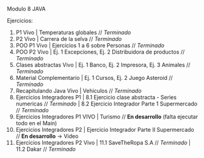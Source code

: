 Modulo 8 JAVA

Ejercicios:

1. P1 Vivo | Temperaturas globales // _Terminado_ 
2. P2 Vivo | Carrera de la selva  // _Terminado_  
3. POO P1 Vivo | Ejercicios 1 a 6 sobre Personas // _Terminado_ 
4. POO P2 Vivo | Ej. 1 Excepciones, Ej. 2 Distribuidora de productos // _Terminado_ 
5. Clases abstractas Vivo | Ej. 1 Banco, Ej. 2 Impresora, Ej. 3 Animales // _Terminado_ 
6. Material Complementario | Ej. 1 Cursos, Ej. 2 Juego Asteroid // _Terminado_
7. Recapitulando Java Vivo | Vehiculos // _Terminado_
8. Ejercicios Integradores P1 | 8.1 Ejercicio clase abstracta - Series numericas // _Terminado_
                              | 8.2 Ejercicio Integrador Parte 1 Supermercado // _Terminado_
9. Ejercicios Integradores P1 VIVO | Turismo // **En desarrollo** (falta ejecutar todo en el Main)
10. Ejercicios Integradores P2 | Ejercicio Integrador Parte II Supermercado // **En desarrollo** -> Video
11. Ejercicios Integradores P2 Vivo | 11.1 SaveTheRopa S.A // _Terminado_
                                    | 11.2 Dakar // _Terminado_
  